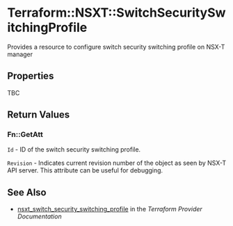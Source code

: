 # Terraform::NSXT::SwitchSecuritySwitchingProfile

Provides a resource to configure switch security switching profile on NSX-T manager

## Properties

TBC

## Return Values

### Fn::GetAtt

`Id` - ID of the switch security switching profile.

`Revision` - Indicates current revision number of the object as seen by NSX-T API server. This attribute can be useful for debugging.

## See Also

* [nsxt_switch_security_switching_profile](https://www.terraform.io/docs/providers/nsxt/r/switch_security_switching_profile.html) in the _Terraform Provider Documentation_